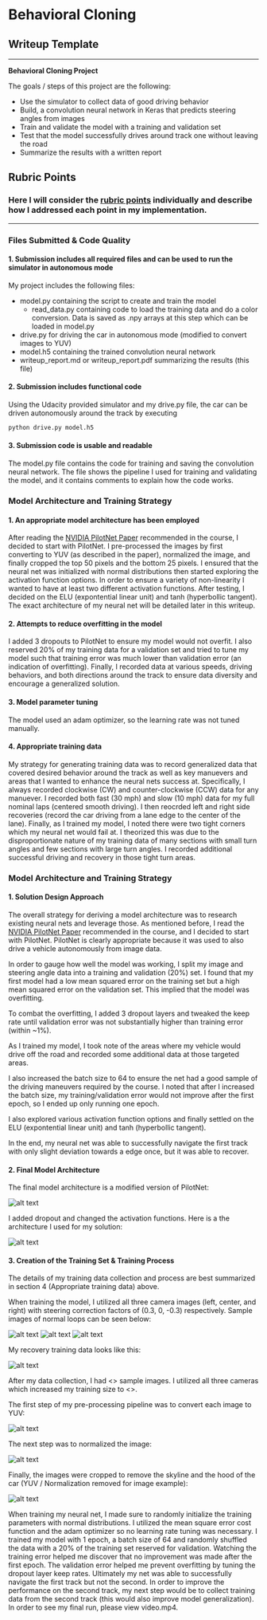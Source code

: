# **Behavioral Cloning** 

## Writeup Template

---

**Behavioral Cloning Project**

The goals / steps of this project are the following:
* Use the simulator to collect data of good driving behavior
* Build, a convolution neural network in Keras that predicts steering angles from images
* Train and validate the model with a training and validation set
* Test that the model successfully drives around track one without leaving the road
* Summarize the results with a written report


[//]: # (Image References)

[image0]: ./examples/PilotNet.JPG "PilotNet"
[image1]: ./examples/model_viz.JPG "Model Visualization"
[image2_L]: ./examples/Left.jpg "Normal Driving Left Camera"
[image2_C]: ./examples/Center.jpg "Normal Driving Center Camera"
[image2_R]: ./examples/Right.jpg "Normal Driving Right Camera"
[image3]: ./examples/Recover.jpg "Recovery Image"
[image_YUV]: ./examples/YUV.png "YUV Image"
[image_norm]: ./examples/Norm.png "Normalized Image"
[image_crop]: ./examples/Crop.png "Cropped Image"

## Rubric Points
### Here I will consider the [rubric points](https://review.udacity.com/#!/rubrics/432/view) individually and describe how I addressed each point in my implementation.  

---
### Files Submitted & Code Quality

#### 1. Submission includes all required files and can be used to run the simulator in autonomous mode

My project includes the following files:
* model.py containing the script to create and train the model
	* read_data.py containing code to load the training data and do a color conversion. Data is saved as .npy arrays at this step which can be loaded in model.py
* drive.py for driving the car in autonomous mode (modified to convert images to YUV)
* model.h5 containing the trained convolution neural network 
* writeup_report.md or writeup_report.pdf summarizing the results (this file)

#### 2. Submission includes functional code
Using the Udacity provided simulator and my drive.py file, the car can be driven autonomously around the track by executing 
```sh
python drive.py model.h5
```

#### 3. Submission code is usable and readable

The model.py file contains the code for training and saving the convolution neural network. The file shows the pipeline I used for training and validating the model, and it contains comments to explain how the code works.

### Model Architecture and Training Strategy

#### 1. An appropriate model architecture has been employed

After reading the [NVIDIA PilotNet Paper](https://arxiv.org/pdf/1704.07911.pdf) recommended in the course, I decided to start with PilotNet. 
I pre-processed the images by first converting to YUV (as described in the paper), normalized the image, and finally cropped the top 50 pixels and the bottom 25 pixels.
I ensured that the neural net was initialized with normal distributions then started exploring the activation function options.
In order to ensure a variety of non-linearity I wanted to have at least two different activation functions. After testing, I decided on the ELU (expontential linear unit) and tanh (hyperbollic tangent).
The exact architecture of my neural net will be detailed later in this writeup.

#### 2. Attempts to reduce overfitting in the model

I added 3 dropouts to PilotNet to ensure my model would not overfit. 
I also reserved 20% of my training data for a validation set and tried to tune my model such that training error was much lower than validation error (an indication of overfitting).
Finally, I recorded data at various speeds, driving behaviors, and both directions around the track to ensure data diversity and encourage a generalized solution.

#### 3. Model parameter tuning

The model used an adam optimizer, so the learning rate was not tuned manually.

#### 4. Appropriate training data

My strategy for generating training data was to record generalized data that covered desired behavior around the track as well as key manuevers and areas that I wanted to enhance the neural nets success at.
Specifically, I always recorded clockwise (CW) and counter-clockwise (CCW) data for any manuever.
I recorded both fast (30 mph) and slow (10 mph) data for my full nominal laps (centered smooth driving).
I then reocrded left and right side recoveries (record the car driving from a lane edge to the center of the lane).
Finally, as I trained my model, I noted there were two tight corners which my neural net would fail at.
I theorized this was due to the disproportionate nature of my training data of many sections with small turn angles and few sections with large turn angles.
I recorded additional successful driving and recovery in those tight turn areas. 

### Model Architecture and Training Strategy

#### 1. Solution Design Approach

The overall strategy for deriving a model architecture was to research existing neural nets and leverage those. 
As mentioned before, I read the [NVIDIA PilotNet Paper](https://arxiv.org/pdf/1704.07911.pdf) recommended in the course, and I decided to start with PilotNet.
PilotNet is clearly appropriate because it was used to also drive a vehicle autonomously from image data.

In order to gauge how well the model was working, I split my image and steering angle data into a training and validation (20%) set. 
I found that my first model had a low mean squared error on the training set but a high mean squared error on the validation set. This implied that the model was overfitting. 

To combat the overfitting, I added 3 dropout layers and tweaked the keep rate until validation error was not substantially higher than training error (within ~1%).

As I trained my model, I took note of the areas where my vehicle would drive off the road and recorded some additional data at those targeted areas.

I also increased the batch size to 64 to ensure the net had a good sample of the driving maneuvers required by the course.
I noted that after I increased the batch size, my training/validation error would not improve after the first epoch, so I ended up only running one epoch.

I also explored various activation function options and finally settled on the ELU (expontential linear unit) and tanh (hyperbollic tangent).

In the end, my neural net was able to successfully navigate the first track with only slight deviation towards a edge once, but it was able to recover.

#### 2. Final Model Architecture

The final model architecture is a modified version of PilotNet:

![alt text][image0]

I added dropout and changed the activation functions. 
Here is a the architecture I used for my solution:

![alt text][image1]

#### 3. Creation of the Training Set & Training Process

The details of my training data collection and process are best summarized in section 4 (Appropriate training data) above.

When training the model, I utilized all three camera images (left, center, and right) with steering correction factors of (0.3, 0, -0.3) respectively.
Sample images of normal loops can be seen below:

![alt text][image2_L]
![alt text][image2_C]
![alt text][image2_R]

My recovery training data looks like this:

![alt text][image3]

After my data collection, I had <<TODO>> sample images. I utilized all three cameras which increased my training size to <<TODO>>.

The first step of my pre-processing pipeline was to convert each image to YUV:

![alt text][image_YUV]

The next step was to normalized the image:

![alt text][image_norm]

Finally, the images were cropped to remove the skyline and the hood of the car (YUV / Normalization removed for image example):

![alt text][image_crop]

When training my neural net, I made sure to randomly initialize the training parameters with normal distributions.
I utilized the mean square error cost function and the adam optimizer so no learning rate tuning was necessary.
I trained my model with 1 epoch, a batch size of 64 and randomly shuffled the data with a 20% of the training set reserved for validation.
Watching the training error helped me discover that no improvement was made after the first epoch.
The validation error helped me prevent overfitting by tuning the dropout layer keep rates.
Ultimately my net was able to successfully navigate the first track but not the second.
In order to improve the performance on the second track, my next step would be to collect training data from the second track (this would also improve model generalization).
In order to see my final run, please view video.mp4.